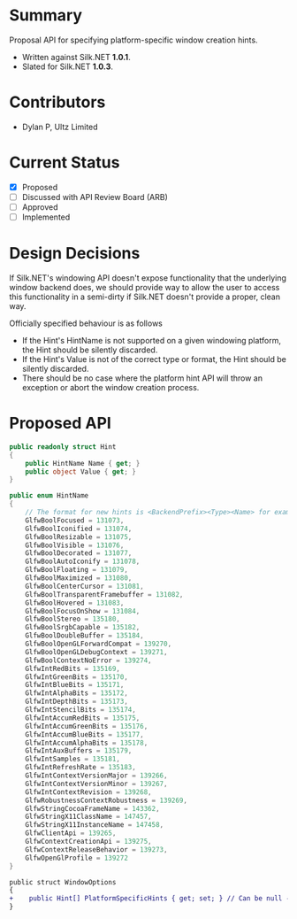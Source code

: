 # Summary
Proposal API for specifying platform-specific window creation hints.

- Written against Silk.NET **1.0.1**.
- Slated for Silk.NET **1.0.3**.

# Contributors
- Dylan P, Ultz Limited

# Current Status
- [x] Proposed
- [ ] Discussed with API Review Board (ARB)
- [ ] Approved
- [ ] Implemented

# Design Decisions
If Silk.NET's windowing API doesn't expose functionality that the underlying window backend does, we should provide way to allow the user to access this functionality in a semi-dirty if Silk.NET doesn't provide a proper, clean way.

Officially specified behaviour is as follows
- If the Hint's HintName is not supported on a given windowing platform, the Hint should be silently discarded.
- If the Hint's Value is not of the correct type or format, the Hint should be silently discarded.
- There should be no case where the platform hint API will throw an exception or abort the window creation process.

# Proposed API

```cs
public readonly struct Hint
{
    public HintName Name { get; }
    public object Value { get; }
}

public enum HintName
{
    // The format for new hints is <BackendPrefix><Type><Name> for example EglBoolFlugenschlafen
    GlfwBoolFocused = 131073,
    GlfwBoolIconified = 131074,
    GlfwBoolResizable = 131075,
    GlfwBoolVisible = 131076,
    GlfwBoolDecorated = 131077,
    GlfwBoolAutoIconify = 131078,
    GlfwBoolFloating = 131079,
    GlfwBoolMaximized = 131080,
    GlfwBoolCenterCursor = 131081,
    GlfwBoolTransparentFramebuffer = 131082,
    GlfwBoolHovered = 131083,
    GlfwBoolFocusOnShow = 131084,
    GlfwBoolStereo = 135180,
    GlfwBoolSrgbCapable = 135182,
    GlfwBoolDoubleBuffer = 135184,
    GlfwBoolOpenGLForwardCompat = 139270,
    GlfwBoolOpenGLDebugContext = 139271,
    GlfwBoolContextNoError = 139274,
    GlfwIntRedBits = 135169,
    GlfwIntGreenBits = 135170,
    GlfwIntBlueBits = 135171,
    GlfwIntAlphaBits = 135172,
    GlfwIntDepthBits = 135173,
    GlfwIntStencilBits = 135174,
    GlfwIntAccumRedBits = 135175,
    GlfwIntAccumGreenBits = 135176,
    GlfwIntAccumBlueBits = 135177,
    GlfwIntAccumAlphaBits = 135178,
    GlfwIntAuxBuffers = 135179,
    GlfwIntSamples = 135181,
    GlfwIntRefreshRate = 135183,
    GlfwIntContextVersionMajor = 139266,
    GlfwIntContextVersionMinor = 139267,
    GlfwIntContextRevision = 139268,
    GlfwRobustnessContextRobustness = 139269,
    GlfwStringCocoaFrameName = 143362,
    GlfwStringX11ClassName = 147457,
    GlfwStringX11InstanceName = 147458,
    GlfwClientApi = 139265,
    GlfwContextCreationApi = 139275,
    GlfwContextReleaseBehavior = 139273,
    GlfwOpenGlProfile = 139272
}
```

```diff
public struct WindowOptions
{
+    public Hint[] PlatformSpecificHints { get; set; } // Can be null - we haven't discussed use of ? in the codebase yet
}
```
